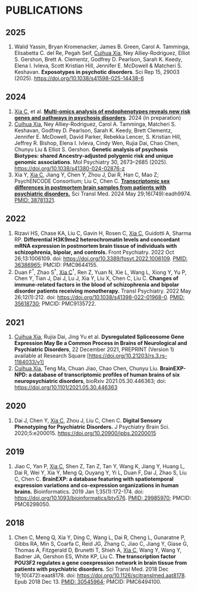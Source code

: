 # PUBLICATIONS
## 2025
1. Walid Yassin, Bryan Kromenacker, James B. Green, Carol A. Tamminga, Elisabetta C. del Re, Pegah Seif, <u>Cuihua Xia</u>, Ney Alliey-Rodriguez, Elliot S. Gershon, Brett A. Clementz, Godfrey D. Pearlson, Sarah K. Keedy, Elena I. Ivleva, Scott Kristian Hill, Jennifer E. McDowell & Matcheri S. Keshavan. **Exposotypes in psychotic disorders**. Sci Rep 15, 29003 (2025). https://doi.org/10.1038/s41598-025-14438-6

## 2024
1. <u>Xia C</u>, et al. **[Multi-omics analysis of endophenotypes reveals new risk genes and pathways in psychosis disorders](https://www.sciencedirect.com/science/article/pii/S0924977X24004826)**. 2024 (in preparation)
2. <u>Cuihua Xia</u>, Ney Alliey-Rodriguez, Carol A. Tamminga, Matcheri S. Keshavan, Godfrey D. Pearlson, Sarah K. Keedy, Brett Clementz, Jennifer E. McDowell, David Parker, Rebekka Lencer, S. Kristian Hill, Jeffrey R. Bishop, Elena I. Ivleva, Cindy Wen, Rujia Dai, Chao Chen, Chunyu Liu & Elliot S. Gershon. **Genetic analysis of psychosis Biotypes: shared Ancestry-adjusted polygenic risk and unique genomic associations**. Mol Psychiatry 30, 2673–2685 (2025). https://doi.org/10.1038/s41380-024-02876-z
3. Xia Y, <u>Xia C</u>, Jiang Y, Chen Y, Zhou J, Dai R, Han C, Mao Z; PsychENCODE Consortium; Liu C, Chen C. **[Transcriptomic sex differences in postmortem brain samples from patients with psychiatric disorders.](https://www.science.org/doi/10.1126/scitranslmed.adh9974)** Sci Transl Med. 2024 May 29;16(749):eadh9974. [PMID: 38781321](https://pubmed.ncbi.nlm.nih.gov/38781321/).
<!-- 4. 陈超，<u>夏翠花</u>，马腾，BrainEXP-NPD 六种神经精神疾病人脑多维度全转录组数据库及分析平台，中国（软件著作权登记号：2024SR1915276） -->

## 2022
1. Rizavi HS, Chase KA, Liu C, Gavin H, Rosen C, <u>Xia C</u>, Guidotti A, Sharma RP. **Differential H3K9me2 heterochromatin levels and concordant mRNA expression in postmortem brain tissue of individuals with schizophrenia, bipolar, and controls.** Front Psychiatry. 2022 Oct 26;13:1006109. doi: https://doi.org/10.3389/fpsyt.2022.1006109. [PMID: 36386965](https://pubmed.ncbi.nlm.nih.gov/36386965/); PMCID: PMC9644155.
2. Duan F<sup>&dagger;</sup>, Zhao S<sup>&dagger;</sup>, <u>Xia C</u><sup>&dagger;</sup>, Ren Z, Yuan N, Xie L, Wang L, Xiong Y, Yu P, Chen Y, Tian J, Dai J, Lu J, Xia Y, Liu X, Chen C, Liu C. **Changes of immune-related factors in the blood of schizophrenia and bipolar disorder patients receiving monotherapy.** Transl Psychiatry. 2022 May 26;12(1):212. doi: https://doi.org/10.1038/s41398-022-01968-0. [PMID: 35618730](https://pubmed.ncbi.nlm.nih.gov/35618730/); PMCID: PMC9135722.

## 2021
1. <u>Cuihua Xia</u>, Rujia Dai, Jing Yu et al. **Dysregulated Spliceosome Gene Expression May Be a Common Process in Brains of Neurological and Psychiatric Disorders**, 22 December 2021, PREPRINT (Version 1) available at Research Square [https://doi.org/10.21203/rs.3.rs-1184033/v1]
2. <u>Cuihua Xia</u>, Teng Ma, Chuan Jiao, Chao Chen, Chunyu Liu. **BrainEXP-NPD: a database of transcriptomic profiles of human brains of six neuropsychiatric disorders**, bioRxiv 2021.05.30.446363; doi: https://doi.org/10.1101/2021.05.30.446363

## 2020
1. Dai J, Chen Y, <u>Xia C</u>, Zhou J, Liu C, Chen C. **Digital Sensory Phenotyping for Psychiatric Disorders.** J Psychiatry Brain Sci. 2020;5:e200015. https://doi.org/10.20900/jpbs.20200015

## 2019
1. Jiao C, Yan P, <u>Xia C</u>, Shen Z, Tan Z, Tan Y, Wang K, Jiang Y, Huang L, Dai R, Wei Y, Xia Y, Meng Q, Ouyang Y, Yi L, Duan F, Dai J, Zhao S, Liu C, Chen C. **BrainEXP: a database featuring with spatiotemporal expression variations and co-expression organizations in human brains.** Bioinformatics. 2019 Jan 1;35(1):172-174. doi: https://doi.org/10.1093/bioinformatics/bty576. [PMID: 29985970](https://pubmed.ncbi.nlm.nih.gov/29985970/); PMCID: PMC6298050.

## 2018
1. Chen C, Meng Q, Xia Y, Ding C, Wang L, Dai R, Cheng L, Gunaratne P, Gibbs RA, Min S, Coarfa C, Reid JG, Zhang C, Jiao C, Jiang Y, Giase G, Thomas A, Fitzgerald D, Brunetti T, Shieh A, <u>Xia C</u>, Wang Y, Wang Y, Badner JA, Gershon ES, White KP, Liu C. **The transcription factor POU3F2 regulates a gene coexpression network in brain tissue from patients with psychiatric disorders.** Sci Transl Med. 2018 Dec 19;10(472):eaat8178. doi: https://doi.org/10.1126/scitranslmed.aat8178. Epub 2018 Dec 13. [PMID: 30545964](https://pubmed.ncbi.nlm.nih.gov/30545964/); PMCID: PMC6494100.